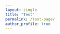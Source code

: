 ```yaml
---
layout: single
title: "Test"
permalink: /test-page/
author_profile: true
---
```



<!-- Images -->

